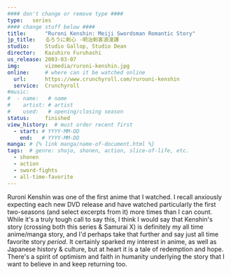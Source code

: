 ```yaml
---
#### don't change or remove type ####
type:   series
#### change stuff below ####
title:      "Ruroni Kenshin: Meiji Swordsman Romantic Story"
jp_title:   るろうに剣心 -明治剣客浪漫譚
studio:     Studio Gallop, Studio Dean
director:   Kazuhiro Furuhashi
us_release: 2003-03-07 
img:        vizmedia/ruroni-kenshin.jpg
online:     # where can it be watched online
  url:      https://www.crunchyroll.com/rurouni-kenshin
  service:  Crunchyroll
#music:
#  - name:   # name
#    artist: # artist
#    used:   # opening/closing season
status:     finished
view_history:  # must order recent first
  - start: # YYYY-MM-DD 
    end:   # YYYY-MM-DD
manga: # {% link manga/name-of-document.html %}
tags:  # genre: shojo, shonen, action, slice-of-life, etc.
  - shonen
  - action
  - sword-fights
  - all-time-favorite
---
```


Ruroni Kenshin was one of the first anime that I watched. I recall anxiously expecting each new DVD release and have watched particularly the first two-seasons (and select excerpts from it) more times than I can count. While it's a truly tough call to say this, I think I would say that Kenshin's story (crossing both this series & Samurai X) is definitely my all time anime/manga story, and I'd perhaps take that further and say just all time favorite story *period*. It certainly sparked my interest in anime, as well as Japanese history & culture, but at heart it is a tale of redemption and hope. There's a spirit of optimism and faith in humanity underlying the story that I want to believe in and keep returning too. 